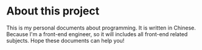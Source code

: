 # About this project

This is my personal documents about programming. It is written in Chinese. Because I'm a front-end engineer, so it will includes all front-end related subjects. Hope these documents can help you!
